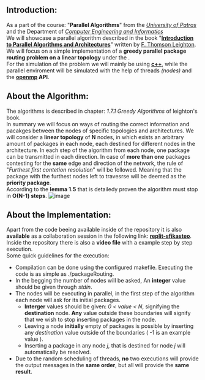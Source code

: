 ## Introduction: 
As a part of the course: "**Parallel Algorithms**" from the *[University of Patras](https://www.upatras.gr/en/)* and the Department of *[Computer Engineering and Informatics](https://www.ceid.upatras.gr/en/)*    
We will showcase a parallel algorithm described in the book "**[Introduction to Parallel Algorithms and Architectures](https://www.elsevier.com/books/introduction-to-parallel-algorithms-and-architectures/leighton/978-1-4832-0772-8)**" written by [F. Thomson Leighton](https://en.wikipedia.org/wiki/F._Thomson_Leighton).   
We will focus on a simple implementation of a **greedy parallel package routing problem on a linear topology** under the .       
For the simulation of the problem we will mainly be using **[c++](https://en.wikipedia.org/wiki/C++)**, while the parallel enviroment will be simulated with the help of threads *(nodes)* and the **[openmp](https://www.openmp.org/) API**.   
  
## About the Algorithm:
The algorithms is described in chapter: *1.7.1 Greedy Algorithms* of leighton's book.  
In summary we will focus on ways of routing the correct information and pacakges between the nodes of specific topologies and architectures.
We will consider a **linear topology** of **N** nodes, in which exists an arbitrary amount of packages in each node, each destined for different nodes in the architecture.
In each step of the algorithm from each node, one package can be transmitted in each direction. In case of **more than one** packages contesting for the **same** edge and direction of the network, the rule of "*Furthest first contetion resolution*" will be followed. Meaning that the package with the furthest nodes left to travesrse will be deemed as the **priority package**.  
According to the **lemma 1.5** that is detailedy proven the algorithm must stop in **O(N-1) steps**.
![image](https://user-images.githubusercontent.com/65178946/230637725-4fa2a6e7-53f4-4b11-a64e-38b2ab376368.png)

## About the Implementation:
Apart from the code beeing available inside of the repository it is also **available** as a collaboration session in the following link: **[replit-sfikasteo](https://replit.com/join/crhukhrgol-sfikasteo)**. Inside the repository there is also a **video file** with a example step by step execution.  
Some quick guidelines for the execution:
* Compilation can be done using the configured makefile. Executing the code is as simple as ./packageRouting.
* In the begging the number of nodes will be asked, An **integer** value should be given through *stdin*.
* The nodes will be executing in parallel, in the first step of the algorithm each node will ask for its initial packages.
  * **Interger** values should be given: *0 < value < N*, signifying the **destination** node. **Any** value outside these boundaries will signify that we wish to stop inserting packages in the node.
  * Leaving a node **initially** empty of packages is possible by inserting any *destination* value outside of the boundaries ( -1 is an example value ).
  * Inserting a package in any node *j*, that is destined for node *j* will automatically be resolved.
* Due to the random scheduling of threads, **no** two executions will provide the output messages in the **same order**, but all will provide the **same result**.

